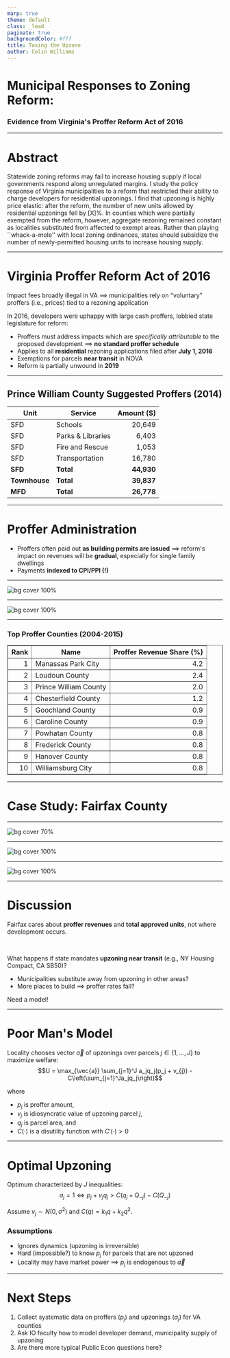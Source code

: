 ```yaml
---
marp: true
theme: default
class: _lead
paginate: true
backgroundColor: #fff
title: Taxing the Upzone
author: Colin Williams
---
```

# **Municipal Responses to Zoning Reform:**

### **Evidence from Virginia's Proffer Reform Act of 2016**

---

# Abstract
Statewide zoning reforms may fail to increase housing supply if local governments respond along unregulated margins. I study the policy response of Virginia municipalities to a reform that restricted their ability to charge developers for residential upzonings. I find that upzoning is highly price elastic: after the reform, the number of new units allowed by residential upzonings fell by [X]\%. In counties which were partially exempted from the reform, however, aggregate rezoning remained constant as localities substituted from affected to exempt areas. Rather than playing ``whack-a-mole'' with local zoning ordinances, states should subsidize the number of newly-permitted housing units to increase housing supply.

---

# Virginia Proffer Reform Act of 2016

Impact fees broadly illegal in VA $\implies$ municipalities rely on "voluntary" proffers (i.e., prices) tied to a rezoning application
&nbsp;

In 2016, developers were uphappy with large cash proffers, lobbied state legislature for reform:
- Proffers must address impacts which are *specifically attributable* to the proposed development $\implies$ **no standard proffer schedule**
- Applies to all **residential** rezoning applications filed after **July 1, 2016**
- Exemptions for parcels **near transit** in NOVA
- Reform is partially unwound in **2019**

---

## Prince William County Suggested Proffers (2014)

|Unit| Service | Amount ($)|
|---|---|---:|
SFD|Schools|20,649|
SFD|Parks & Libraries|6,403|
SFD|Fire and Rescue|1,053|
SFD|Transportation|16,780|
**SFD**|**Total**|**44,930**
**Townhouse**|**Total**|**39,837**
**MFD**|**Total**|**26,778**

---
# Proffer Administration
- Proffers often paid out **as building permits are issued** $\implies$ reform's impact on revenues will be **gradual**, especially for single family dwellings
- Payments **indexed to CPI/PPI (!)**


---

![bg cover 100%](https://raw.githubusercontent.com/williamsca/bargaining-upzone/main/paper/figures/proffer_revenues.png)

---

![bg cover 100%](https://raw.githubusercontent.com/williamsca/bargaining-upzone/main/paper/figures/proffer_share.png)

---

### Top Proffer Counties (2004-2015)

<!-- html table generated in R 4.2.1 by xtable 1.8-4 package -->
<!-- Wed Aug 23 15:39:50 2023 -->
<table border=1>
<tr> <th> Rank </th> <th> Name </th> <th> Proffer Revenue Share (%) </th>  </tr>
  <tr> <td align="right"> 1 </td> <td> Manassas Park City </td> <td align="right"> 4.2 </td> </tr>
  <tr> <td align="right"> 2 </td> <td> Loudoun County </td> <td align="right"> 2.4 </td> </tr>
  <tr> <td align="right"> 3 </td> <td> Prince William County </td> <td align="right"> 2.0 </td> </tr>
  <tr> <td align="right"> 4 </td> <td> Chesterfield County </td> <td align="right"> 1.2 </td> </tr>
  <tr> <td align="right"> 5 </td> <td> Goochland County </td> <td align="right"> 0.9 </td> </tr>
  <tr> <td align="right"> 6 </td> <td> Caroline County </td> <td align="right"> 0.9 </td> </tr>
  <tr> <td align="right"> 7 </td> <td> Powhatan County </td> <td align="right"> 0.8 </td> </tr>
  <tr> <td align="right"> 8 </td> <td> Frederick County </td> <td align="right"> 0.8 </td> </tr>
  <tr> <td align="right"> 9 </td> <td> Hanover County </td> <td align="right"> 0.8 </td> </tr>
  <tr> <td align="right"> 10 </td> <td> Williamsburg City </td> <td align="right"> 0.8 </td> </tr>
   </table>

---

# Case Study: Fairfax County

---

![bg cover 70%](https://raw.githubusercontent.com/williamsca/bargaining-upzone/main/paper/figures/fairfax/map_fairfax_2010-2020.png)

---

![bg cover 100%](https://raw.githubusercontent.com/williamsca/bargaining-upzone/main/paper/figures/fairfax/plot_fairfax_exempt_counts.png)

---

![bg cover 100%](https://raw.githubusercontent.com/williamsca/bargaining-upzone/main/paper/figures/fairfax/plot_fairfax_exempt_areas.png)

---
# Discussion
Fairfax cares about **proffer revenues** and **total approved units**, not where development occurs.

&nbsp;

What happens if state mandates **upzoning near transit** (e.g., NY Housing Compact, CA SB50)?
- Municipalities substitute away from upzoning in other areas?
- More places to build $\implies$ proffer rates fall?

Need a model!


---

# Poor Man's Model
Locality chooses vector $\vec{a}$ of upzonings over parcels $j \in \{1, ..., J\}$ to maximize welfare: 
$$U = \max_{\vec{a}} \sum_{j=1}^J a_jq_j(p_j + v_{j}) - C\left(\sum_{j=1}^Ja_jq_j\right)$$

where 
- $p_j$ is proffer amount,
- $v_{j}$ is idiosyncratic value of upzoning parcel $j$,
- $q_j$ is parcel area, and
- $C(\cdot)$ is a disutility function with $C'(\cdot) > 0$

---

# Optimal Upzoning
Optimum characterized by $J$ inequalities: 
$$a_j = 1 \iff p_j + v_{j}q_j > C(q_j + Q_{-j}) - C(Q_{-j})$$

Assume $v_j \sim N(0, \sigma^2)$ and $C(q) = k_1 q + k_2 q^2$.

### Assumptions
- Ignores dynamics (upzoning is irreversible)
- Hard (impossible?) to know $p_j$ for parcels that are not upzoned
- Locality may have market power $\implies$ $p_j$ is endogenous to $\vec{a}$

---

# Next Steps

1. Collect systematic data on proffers ($p_j$) and upzonings ($a_j$) for VA counties
2. Ask IO faculty how to model developer demand, municipality supply of upzoning
3. Are there more typical Public Econ questions here?